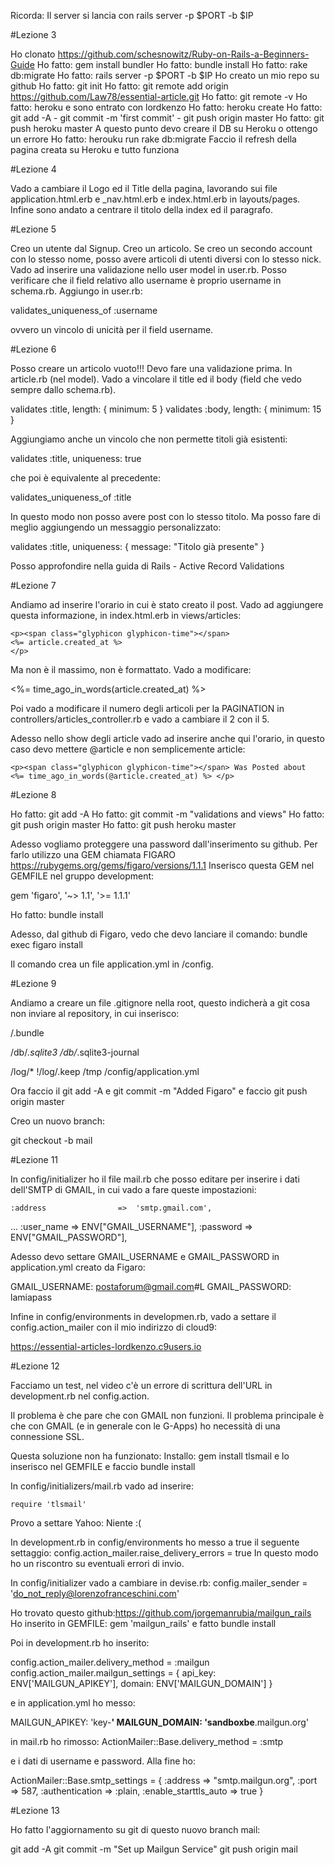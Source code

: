 Ricorda: Il server si lancia con rails server -p $PORT -b $IP

#Lezione 3

Ho clonato https://github.com/schesnowitz/Ruby-on-Rails-a-Beginners-Guide
Ho fatto: gem install bundler
Ho fatto: bundle install
Ho fatto: rake db:migrate
Ho fatto: rails server -p $PORT -b $IP
Ho creato un mio repo su github
Ho fatto: git init
Ho fatto: git remote add origin https://github.com/Law78/essential-article.git
Ho fatto: git remote -v
Ho fatto: heroku e sono entrato con lordkenzo
Ho fatto: heroku create
Ho fatto: git add -A - git commit -m 'first commit' - git push origin master
Ho fatto: git push heroku master
A questo punto devo creare il DB su Heroku o ottengo un errore
Ho fatto: herouku run rake db:migrate
Faccio il refresh della pagina creata su Heroku e tutto funziona

#Lezione 4

Vado a cambiare il Logo ed il Title della pagina, lavorando sui file application.html.erb 
e _nav.html.erb e index.html.erb in layouts/pages.
Infine sono andato a centrare il titolo della index ed il paragrafo.

#Lezione 5

Creo un utente dal Signup.
Creo un articolo.
Se creo un secondo account  con lo stesso nome, posso avere articoli di utenti diversi
con lo stesso nick.
Vado ad inserire una validazione nello user model in user.rb. Posso verificare che il field
relativo allo username è proprio username in schema.rb. Aggiungo in user.rb:
 
  validates_uniqueness_of :username

ovvero un vincolo di unicità per il field username.

#Lezione 6

Posso creare un articolo vuoto!!! Devo fare una validazione prima. In article.rb (nel model).
Vado a vincolare il title ed il body (field che vedo sempre dallo schema.rb).

  validates :title, length: { minimum: 5 }
  validates :body, length: { minimum: 15 }
 
 Aggiungiamo anche un vincolo che non permette titoli già esistenti:
 
 validates :title, uniqueness: true
 
 che poi è equivalente al precedente:
 
   validates_uniqueness_of :title

In questo modo non posso avere post con lo stesso titolo. Ma posso fare di meglio aggiungendo
un messaggio personalizzato:

  validates :title, uniqueness: { message: "Titolo già presente" }
  

Posso approfondire nella guida di Rails - Active Record Validations

#Lezione 7

Andiamo ad inserire l'orario in cui è stato creato il post. Vado ad aggiungere questa
informazione, in index.html.erb in views/articles:

    <p><span class="glyphicon glyphicon-time"></span>
    <%= article.created_at %>
    </p>

Ma non è il massimo, non è formattato. Vado a modificare:

  <%= time_ago_in_words(article.created_at) %>
    
Poi vado a modificare il numero degli articoli per la PAGINATION in controllers/articles_controller.rb
e vado a cambiare il 2 con il 5.

Adesso nello show degli article vado ad inserire anche qui l'orario, in questo caso devo
mettere @article e non semplicemente article:

    <p><span class="glyphicon glyphicon-time"></span> Was Posted about 
    <%= time_ago_in_words(@article.created_at) %> </p>

#Lezione 8

Ho fatto: git add -A
Ho fatto: git commit -m "validations and views"
Ho fatto: git push origin master
Ho fatto: git push heroku master

Adesso vogliamo proteggere una password dall'inserimento su github. Per farlo utilizzo una GEM
chiamata FIGARO https://rubygems.org/gems/figaro/versions/1.1.1
Inserisco questa GEM nel GEMFILE nel gruppo development:

gem 'figaro', '~> 1.1', '>= 1.1.1'

Ho fatto: bundle install

Adesso, dal github di Figaro, vedo che devo lanciare il comando: bundle exec figaro install

Il comando crea un file application.yml in /config.

#Lezione 9

Andiamo a creare un file .gitignore nella root, questo indicherà a git cosa non inviare al
repository, in cui inserisco:

/.bundle

/db/*.sqlite3
/db/*.sqlite3-journal

/log/*
!/log/.keep
/tmp
/config/application.yml

Ora faccio il git add -A e git commit -m "Added Figaro" e faccio git push origin master

Creo un nuovo branch:

git checkout -b mail

#Lezione 11

In config/initializer ho il file mail.rb che posso editare per inserire i dati dell'SMTP
di GMAIL, in cui vado a fare queste impostazioni:

	:address                =>  'smtp.gmail.com',
...
	:user_name              =>  ENV["GMAIL_USERNAME"],
	:password               =>  ENV["GMAIL_PASSWORD"],
	

Adesso devo settare GMAIL_USERNAME e GMAIL_PASSWORD in application.yml creato da Figaro:

GMAIL_USERNAME: postaforum@gmail.com#L
GMAIL_PASSWORD: lamiapass

Infine in config/environments in developmen.rb, vado a settare il config.action_mailer con il mio indirizzo
di cloud9:

https://essential-articles-lordkenzo.c9users.io

#Lezione 12

Facciamo un test, nel video c'è un errore di scrittura dell'URL in development.rb nel
config.action.

Il problema è che pare che con GMAIL non funzioni. Il problema principale è che con
GMAIL (e in generale con le G-Apps) ho necessità di una connessione SSL.

Questa soluzione non ha funzionato:
Installo: gem install tlsmail e lo inserisco nel GEMFILE e faccio bundle install

In config/initializers/mail.rb vado ad inserire:

```
require 'tlsmail'
```

Provo a settare Yahoo: Niente :(

In development.rb in  config/environments ho messo a true il seguente settaggio:
  config.action_mailer.raise_delivery_errors = true
In questo modo ho un riscontro su eventuali errori di invio.

In config/initializer vado a cambiare in devise.rb:
config.mailer_sender = 'do_not_reply@lorenzofranceschini.com'

Ho trovato questo github:https://github.com/jorgemanrubia/mailgun_rails
Ho inserito in GEMFILE: gem 'mailgun_rails' e fatto bundle install

Poi in development.rb ho inserito:

  config.action_mailer.delivery_method = :mailgun
  config.action_mailer.mailgun_settings = {
    api_key:  ENV['MAILGUN_APIKEY'],
    domain:   ENV['MAILGUN_DOMAIN']
  }
  
e in application.yml ho messo:

MAILGUN_APIKEY: 'key-****'
MAILGUN_DOMAIN: 'sandboxbe****.mailgun.org'

in mail.rb ho rimosso:
ActionMailer::Base.delivery_method = :smtp

e i dati di username e password. Alla fine ho:

ActionMailer::Base.smtp_settings = {
	:address				=>	"smtp.mailgun.org",
	:port                   =>  587,
	:authentication         =>  :plain,
	:enable_starttls_auto   =>	true 
}

#Lezione 13

Ho fatto l'aggiornamento su git di questo nuovo branch mail:

git add -A
git commit -m "Set up Mailgun Service"
git push origin mail


